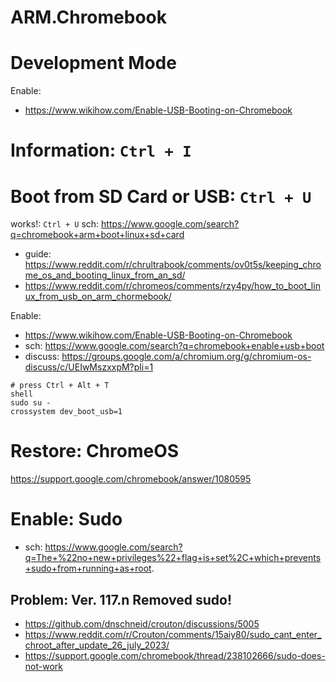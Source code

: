 # ARM.Chromebook

# Development Mode
Enable:
- https://www.wikihow.com/Enable-USB-Booting-on-Chromebook

# Information: **`Ctrl + I`**

# Boot from SD Card or USB: **`Ctrl + U`**
works!: `Ctrl + U`
sch: https://www.google.com/search?q=chromebook+arm+boot+linux+sd+card
- guide: https://www.reddit.com/r/chrultrabook/comments/ov0t5s/keeping_chrome_os_and_booting_linux_from_an_sd/
- https://www.reddit.com/r/chromeos/comments/rzy4py/how_to_boot_linux_from_usb_on_arm_chormebook/


Enable:
- https://www.wikihow.com/Enable-USB-Booting-on-Chromebook
- sch: https://www.google.com/search?q=chromebook+enable+usb+boot
- discuss: https://groups.google.com/a/chromium.org/g/chromium-os-discuss/c/UEIwMszxxpM?pli=1

```
# press Ctrl + Alt + T
shell
sudo su -
crossystem dev_boot_usb=1
```

# Restore: ChromeOS
https://support.google.com/chromebook/answer/1080595


# Enable: Sudo
- sch: https://www.google.com/search?q=The+%22no+new+privileges%22+flag+is+set%2C+which+prevents+sudo+from+running+as+root.

## Problem: Ver. 117.n Removed sudo!
- https://github.com/dnschneid/crouton/discussions/5005
- https://www.reddit.com/r/Crouton/comments/15aiy80/sudo_cant_enter_chroot_after_update_26_july_2023/
- https://support.google.com/chromebook/thread/238102666/sudo-does-not-work

